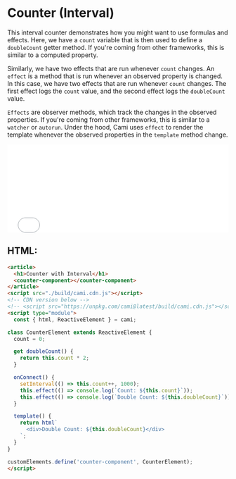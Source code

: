 # Counter (Interval)

This interval counter demonstrates how you might want to use formulas and effects. Here, we have a `count` variable that is then used to define a `doubleCount` getter method. If you're coming from other frameworks, this is similar to a computed property.

Similarly, we have two effects that are run whenever `count` changes. An `effect` is a method that is run whenever an observed property is changed. In this case, we have two effects that are run whenever `count` changes. The first effect logs the `count` value, and the second effect logs the `doubleCount` value.

`Effects` are observer methods, which track the changes in the observed properties. If you're coming from other frameworks, this is similar to a `watcher` or `autorun`. Under the hood, Cami uses `effect` to render the template whenever the observed properties in the `template` method change.

<iframe width="100%" height="200" src="//jsfiddle.net/kennyfrc12/cdzhtpLf/7/embedded/result/" allowfullscreen="allowfullscreen" allowpaymentrequest frameborder="0"></iframe>

## HTML:

```html
<article>
  <h1>Counter with Interval</h1>
  <counter-component></counter-component>
</article>
<script src="./build/cami.cdn.js"></script>
<!-- CDN version below -->
<!-- <script src="https://unpkg.com/cami@latest/build/cami.cdn.js"></script> -->
<script type="module">
  const { html, ReactiveElement } = cami;

class CounterElement extends ReactiveElement {
  count = 0;

  get doubleCount() {
    return this.count * 2;
  }

  onConnect() {
    setInterval(() => this.count++, 1000);
    this.effect(() => console.log(`Count: ${this.count}`));
    this.effect(() => console.log(`Double Count: ${this.doubleCount}`));
  }

  template() {
    return html`
      <div>Double Count: ${this.doubleCount}</div>
    `;
  }
}

customElements.define('counter-component', CounterElement);
</script>
```
